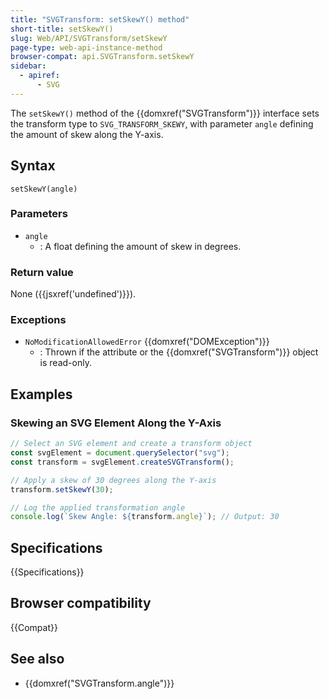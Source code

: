 ```yaml
---
title: "SVGTransform: setSkewY() method"
short-title: setSkewY()
slug: Web/API/SVGTransform/setSkewY
page-type: web-api-instance-method
browser-compat: api.SVGTransform.setSkewY
sidebar:
  - apiref:
      - SVG
---
```


The `setSkewY()` method of the {{domxref("SVGTransform")}} interface sets the transform type to `SVG_TRANSFORM_SKEWY`, with parameter `angle` defining the amount of skew along the Y-axis.

## Syntax

```js-nolint
setSkewY(angle)
```

### Parameters

- `angle`
  - : A float defining the amount of skew in degrees.

### Return value

None ({{jsxref('undefined')}}).

### Exceptions

- `NoModificationAllowedError` {{domxref("DOMException")}}
  - : Thrown if the attribute or the {{domxref("SVGTransform")}} object is read-only.

## Examples

### Skewing an SVG Element Along the Y-Axis

```js
// Select an SVG element and create a transform object
const svgElement = document.querySelector("svg");
const transform = svgElement.createSVGTransform();

// Apply a skew of 30 degrees along the Y-axis
transform.setSkewY(30);

// Log the applied transformation angle
console.log(`Skew Angle: ${transform.angle}`); // Output: 30
```

## Specifications

{{Specifications}}

## Browser compatibility

{{Compat}}

## See also

- {{domxref("SVGTransform.angle")}}
